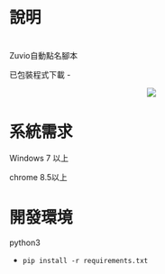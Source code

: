 # 說明
#

Zuvio自動點名腳本

已包裝程式下載 - 

<p align="center">
    <img src="https://i.imgur.com/AglaOAM.png" Telegram-RAT">
</p>

# 系統需求
Windows 7 以上

chrome 8.5以上

# 開發環境
python3

* `pip install -r requirements.txt`
